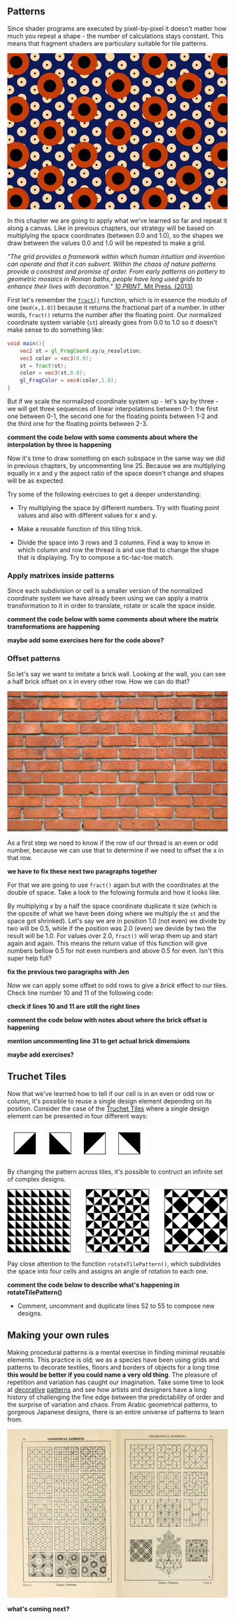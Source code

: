 ## Patterns

Since shader programs are executed by pixel-by-pixel it doesn't matter how much you repeat a shape - the number of calculations stays constant. This means that fragment shaders are particulary suitable for tile patterns. 

![Nina Warmerdam - The IMPRINT Project (2013)](warmerdam.jpg)

In this chapter we are going to apply what we've learned so far and repeat it along a canvas. Like in previous chapters, our strategy will be based on multiplying the space coordinates (between 0.0 and 1.0), so the shapes we draw between the values 0.0 and 1.0 will be repeated to make a grid. 

*"The grid provides a framework within which human intuition and invention can operate and that it can subvert. Within the chaos of nature patterns provide a constrast and promise of order. From early patterns on pottery to geometric mosaics in Roman baths, people have long used grids to enhance their lives with decoration."* [*10 PRINT*, Mit Press, (2013)](http://10print.org/)

First let's remember the [```fract()```](http://www.shaderific.com/glsl-functions/#fractionalpart) function, which is in essence the modulo of one (```mod(x,1.0)```) because it returns the fractional part of a number. In other words, ```fract()``` returns the number after the floating point. Our normalized coordinate system variable (```st```) already goes from 0.0 to 1.0 so it doesn't make sense to do something like:

```glsl
void main(){
	vec2 st = gl_FragCoord.xy/u_resolution;
	vec3 color = vec3(0.0);
    st = fract(st);
	color = vec3(st,0.0);
	gl_FragColor = vec4(color,1.0);
}
```

But if we scale the normalized coordinate system up - let's say by three - we will get three sequences of linear interpolations between 0-1: the first one between 0-1, the second one for the floating points between 1-2 and the third one for the floating points between 2-3.

____comment the code below with some comments about where the interpolation by three is happening____

<div class="codeAndCanvas" data="grid-making.frag"></div>

Now it's time to draw something on each subspace in the same way we did in previous chapters, by uncommenting line 25. Because we are multiplying equally in x and y the aspect ratio of the space doesn't change and shapes will be as expected.

Try some of the following exercises to get a deeper understanding:

* Try multiplying the space by different numbers. Try with floating point values and also with different values for x and y.

* Make a reusable function of this tiling trick.

* Divide the space into 3 rows and 3 columns. Find a way to know in which column and row the thread is and use that to change the shape that is displaying. Try to compose a tic-tac-toe match.

### Apply matrixes inside patterns 

Since each subdivision or cell is a smaller version of the normalized coordinate system we have already been using we can apply a matrix transformation to it in order to translate, rotate or scale the space inside. 

____comment the code below with some comments about where the matrix transformations are happening____

<div class="codeAndCanvas" data="checks.frag"></div>

____maybe add some exercises here for the code above?____

### Offset patterns

So let's say we want to imitate a brick wall. Looking at the wall, you can see a half brick offset on x in every other row. How we can do that?

![](brick.jpg)

As a first step we need to know if the row of our thread is an even or odd number, because we can use that to determine if we need to offset the x in that row.

____we have to fix these next two paragraphs together____

For that we are going to use ```fract()``` again but with the coordinates at the double of space. Take a look to the folowing formula and how it looks like.

<div class="simpleFunction" data="y = fract(x*0.5);"></div>

By multiplying *x* by a half the space coordinate duplicate it size (which is the oposite of what we have been doing where we multiply the ```st``` and the space got shrinked). Let's say we are in position 1.0 (not even) we divide by two will be 0.5, while if the position was 2.0 (even) we devide by two the result will be 1.0. For values over 2.0, ```fract()``` will wrap them up and start again and again. This means the return value of this function will give numbers bellow 0.5 for not even numbers and above 0.5 for even. Isn't this super help full?

____fix the previous two paragraphs with Jen____

Now we can apply some offset to odd rows to give a *brick* effect to our tiles. Check line number 10 and 11 of the following code:

____check if lines 10 and 11 are still the right lines____

____comment the code below with notes about where the brick offset is happening____

<div class="codeAndCanvas" data="bricks.frag"></div>

____mention uncommenting line 31 to get actual brick dimensions____

____maybe add exercises?____

## Truchet Tiles

Now that we've learned how to tell if our cell is in an even or odd row or column, it's possible to reuse a single design element depending on its position. Consider the case of the [Truchet Tiles](http://en.wikipedia.org/wiki/Truchet_tiles) where a single design element can be presented in four different ways:

![](truchet-00.png)

By changing the pattern across tiles, it's possible to contruct an infinite set of complex designs. 

![](truchet-01.png)

Pay close attention to the function ```rotateTilePattern()```, which subdivides the space into four cells and assigns an angle of rotation to each one.

____comment the code below to describe what's happening in rotateTilePattern()____

<div class="codeAndCanvas" data="truchet.frag"></div>

* Comment, uncomment and duplicate lines 52 to 55 to compose new designs.

## Making your own rules

Making procedural patterns is a mental exercise in finding minimal reusable elements. This practice is old; we as a species have been using grids and patterns to decorate textiles, floors and borders of objects for a long time ____this would be better if you could name a very old thing____. The pleasure of repetition and variation has caught our imagination. Take some time to look at [decorative](https://archive.org/stream/traditionalmetho00chririch#page/130/mode/2up) [patterns](https://www.pinterest.com/patriciogonzv/paterns/) and see how artists and designers have a long history of challenging the fine edge between the predictability of order and the surprise of variation and chaos. From Arabic geometrical patterns, to gorgeous Japanese designs, there is an entire universe of patterns to learn from. 

![Franz Sales Meyer - A handbook of ornament (1920)](geometricpatters.png)

____what's coming next?____